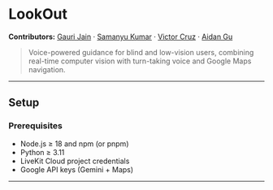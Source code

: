 # LookOut

**Contributors:** [Gauri Jain](https://github.com/gaurijain21) · [Samanyu Kumar](https://github.com/samanyuk) · [Victor Cruz](https://github.com/Victor20120) · [Aidan Gu](https://github.com/AidanGu)

> Voice-powered guidance for blind and low-vision users, combining real-time computer vision with turn-taking voice and Google Maps navigation.

---

## Setup

### Prerequisites
- Node.js ≥ 18 and npm (or pnpm)
- Python ≥ 3.11
- LiveKit Cloud project credentials
- Google API keys (Gemini + Maps)

---
